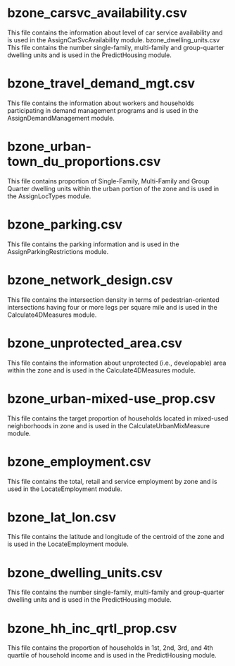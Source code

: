 # bzone_carsvc_availability.csv

This file contains the information about level of car service availability and is used in the AssignCarSvcAvailability module.
bzone_dwelling_units.csv This file contains the number single-family, multi-family and group-quarter dwelling units and is used in the PredictHousing module.

# bzone_travel_demand_mgt.csv

This file contains the information about workers and households participating in demand management programs and is used in the AssignDemandManagement module.

# bzone_urban-town_du_proportions.csv

This file contains proportion of Single-Family, Multi-Family and Group Quarter dwelling units within the urban portion of the zone and is used in the AssignLocTypes module.

# bzone_parking.csv

This file contains the parking information and is used in the AssignParkingRestrictions module.

# bzone_network_design.csv

This file contains the intersection density in terms of pedestrian-oriented intersections having four or more legs per square mile and is used in the Calculate4DMeasures module.

# bzone_unprotected_area.csv

 This file contains the information about unprotected (i.e., developable) area within the zone and is used in the Calculate4DMeasures module.

# bzone_urban-mixed-use_prop.csv

This file contains the target proportion of households located in mixed-used neighborhoods in zone and is used in the CalculateUrbanMixMeasure module.

# bzone_employment.csv

 This file contains the total, retail and service employment by zone and is used in the LocateEmployment module.

# bzone_lat_lon.csv

This file contains the latitude and longitude of the centroid of the zone and is used in the LocateEmployment module.

# bzone_dwelling_units.csv

This file contains the number 
single-family, multi-family and group-quarter dwelling units and is used in the PredictHousing module.

# bzone_hh_inc_qrtl_prop.csv

This file contains the proportion of households in 1st, 2nd, 3rd, and 4th quartile of household income and is used in the PredictHousing module.